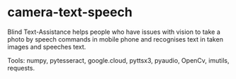 # camera-text-speech
Blind Text-Assistance helps people who have issues with vision to take a photo by speech commands in mobile phone and recognises text in taken images and speeches text.

Tools: numpy, pytesseract, google.cloud, pyttsx3, pyaudio, OpenCv, imutils, requests.
